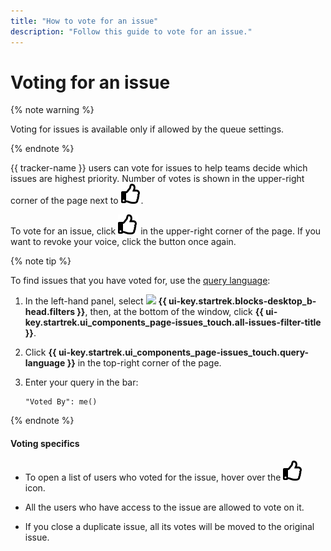 ```yaml
---
title: "How to vote for an issue"
description: "Follow this guide to vote for an issue."
---
```


# Voting for an issue

{% note warning %}

Voting for issues is available only if allowed by the queue settings.

{% endnote %}

{{ tracker-name }} users can vote for issues to help teams decide which issues are highest priority. Number of votes is shown in the upper-right corner of the page next to ![](../../_assets/tracker/svg/vote.svg).

To vote for an issue, click ![](../../_assets/tracker/svg/vote.svg) in the upper-right corner of the page. If you want to revoke your voice, click the button once again.

{% note tip %}

To find issues that you have voted for, use the [query language](query-filter.md):

1. In the left-hand panel, select ![](../../_assets/tracker/svg/tasks.svg) **{{ ui-key.startrek.blocks-desktop_b-head.filters }}**, then, at the bottom of the window, click **{{ ui-key.startrek.ui_components_page-issues_touch.all-issues-filter-title }}**.

1. Click **{{ ui-key.startrek.ui_components_page-issues_touch.query-language }}** in the top-right corner of the page.

1. Enter your query in the bar:

   ```
   "Voted By": me()
   ```

{% endnote %}

#### Voting specifics

* To open a list of users who voted for the issue, hover over the ![](../../_assets/tracker/svg/vote.svg) icon.

* All the users who have access to the issue are allowed to vote on it.

* If you close a duplicate issue, all its votes will be moved to the original issue.
